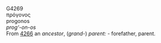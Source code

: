 <body>
  <p>G4269<br>  πρόγονος  <br> progonos  <br><i>prog‘-on-os </i><br>From <a href="g4266.htm">4266</a>  an <i>ancestor</i>, (<i>grand-</i>) <i>parent:</i> - forefather, parent.<br></p>
 </body>